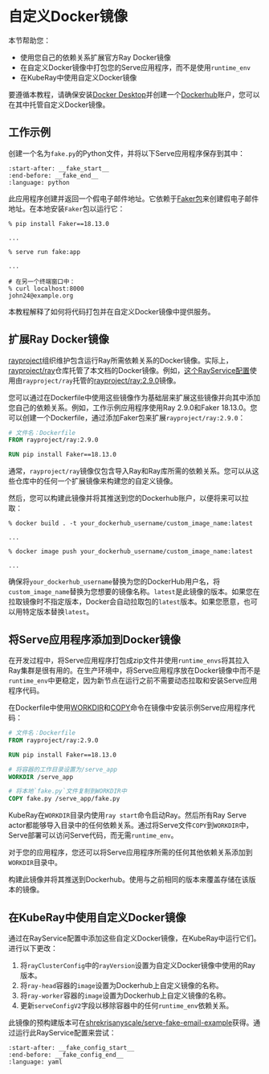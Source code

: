# 自定义Docker镜像

本节帮助您：

* 使用您自己的依赖关系扩展官方Ray Docker镜像
* 在自定义Docker镜像中打包您的Serve应用程序，而不是使用`runtime_env`
* 在KubeRay中使用自定义Docker镜像

要遵循本教程，请确保安装[Docker Desktop](https://docs.docker.com/engine/install/)并创建一个[Dockerhub](https://hub.docker.com/)账户，您可以在其中托管自定义Docker镜像。

## 工作示例

创建一个名为`fake.py`的Python文件，并将以下Serve应用程序保存到其中：

```{literalinclude} ../doc_code/fake_email_creator.py
:start-after: __fake_start__
:end-before: __fake_end__
:language: python
```

此应用程序创建并返回一个假电子邮件地址。它依赖于[Faker包](https://github.com/joke2k/faker)来创建假电子邮件地址。在本地安装`Faker`包以运行它：

```console
% pip install Faker==18.13.0

...

% serve run fake:app

...

# 在另一个终端窗口中：
% curl localhost:8000
john24@example.org
```

本教程解释了如何将代码打包并在自定义Docker镜像中提供服务。

## 扩展Ray Docker镜像

[rayproject](https://hub.docker.com/u/rayproject)组织维护包含运行Ray所需依赖关系的Docker镜像。实际上，[rayproject/ray](https://hub.docker.com/r/rayproject/ray)仓库托管了本文档的Docker镜像。例如，[这个RayService配置](https://github.com/ray-project/kuberay/blob/release-1.1.0/ray-operator/config/samples/ray-service.sample.yaml)使用由`rayproject/ray`托管的[rayproject/ray:2.9.0](https://hub.docker.com/layers/rayproject/ray/2.9.0/images/sha256-e64546fb5c3233bb0f33608e186e285c52cdd7440cae1af18f7fcde1c04e49f2?context=explore)镜像。

您可以通过在Dockerfile中使用这些镜像作为基础层来扩展这些镜像并向其中添加您自己的依赖关系。例如，工作示例应用程序使用Ray 2.9.0和Faker 18.13.0。您可以创建一个Dockerfile，通过添加Faker包来扩展`rayproject/ray:2.9.0`：

```dockerfile
# 文件名：Dockerfile
FROM rayproject/ray:2.9.0

RUN pip install Faker==18.13.0
```

通常，`rayproject/ray`镜像仅包含导入Ray和Ray库所需的依赖关系。您可以从这些仓库中的任何一个扩展镜像来构建您的自定义镜像。

然后，您可以构建此镜像并将其推送到您的Dockerhub账户，以便将来可以拉取：

```console
% docker build . -t your_dockerhub_username/custom_image_name:latest

...

% docker image push your_dockerhub_username/custom_image_name:latest

...
```

确保将`your_dockerhub_username`替换为您的DockerHub用户名，将`custom_image_name`替换为您想要的镜像名称。`latest`是此镜像的版本。如果您在拉取镜像时不指定版本，Docker会自动拉取包的`latest`版本。如果您愿意，也可以用特定版本替换`latest`。

## 将Serve应用程序添加到Docker镜像

在开发过程中，将Serve应用程序打包成zip文件并使用`runtime_envs`将其拉入Ray集群是很有用的。在生产环境中，将Serve应用程序放在Docker镜像中而不是`runtime_env`中更稳定，因为新节点在运行之前不需要动态拉取和安装Serve应用程序代码。

在Dockerfile中使用[WORKDIR](https://docs.docker.com/engine/reference/builder/#workdir)和[COPY](https://docs.docker.com/engine/reference/builder/#copy)命令在镜像中安装示例Serve应用程序代码：

```dockerfile
# 文件名：Dockerfile
FROM rayproject/ray:2.9.0

RUN pip install Faker==18.13.0

# 将容器的工作目录设置为/serve_app
WORKDIR /serve_app

# 将本地`fake.py`文件复制到WORKDIR中
COPY fake.py /serve_app/fake.py
```

KubeRay在`WORKDIR`目录内使用`ray start`命令启动Ray。然后所有Ray Serve actor都能够导入目录中的任何依赖关系。通过将Serve文件`COPY`到`WORKDIR`中，Serve部署可以访问Serve代码，而无需`runtime_env`。

对于您的应用程序，您还可以将Serve应用程序所需的任何其他依赖关系添加到`WORKDIR`目录中。

构建此镜像并将其推送到Dockerhub。使用与之前相同的版本来覆盖存储在该版本的镜像。

## 在KubeRay中使用自定义Docker镜像

通过在RayService配置中添加这些自定义Docker镜像，在KubeRay中运行它们。进行以下更改：

1. 将`rayClusterConfig`中的`rayVersion`设置为自定义Docker镜像中使用的Ray版本。
2. 将`ray-head`容器的`image`设置为Dockerhub上自定义镜像的名称。
3. 将`ray-worker`容器的`image`设置为Dockerhub上自定义镜像的名称。
4. 更新`serveConfigV2`字段以移除容器中的任何`runtime_env`依赖关系。

此镜像的预构建版本可在[shrekrisanyscale/serve-fake-email-example](https://hub.docker.com/r/shrekrisanyscale/serve-fake-email-example)获得。通过运行此RayService配置来尝试：

```{literalinclude} ../doc_code/fake_email_creator.yaml
:start-after: __fake_config_start__
:end-before: __fake_config_end__
:language: yaml
```
